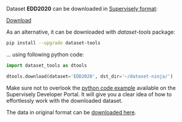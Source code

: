Dataset **EDD2020** can be downloaded in [Supervisely format](https://developer.supervisely.com/api-references/supervisely-annotation-json-format):

 [Download](https://assets.supervisely.com/remote/eyJsaW5rIjogImZzOi8vYXNzZXRzLzE5NzVfRUREMjAyMC9lZGQyMDIwLURhdGFzZXROaW5qYS50YXIiLCAic2lnIjogIm5FL1B4TjllM3U4WkFFRUxtUHp2Zms5Tm44L3M4czJSakpSM2tQcmRGREE9In0=)

As an alternative, it can be downloaded with *dataset-tools* package:
``` bash
pip install --upgrade dataset-tools
```

... using following python code:
``` python
import dataset_tools as dtools

dtools.download(dataset='EDD2020', dst_dir='~/dataset-ninja/')
```
Make sure not to overlook the [python code example](https://developer.supervisely.com/getting-started/python-sdk-tutorials/iterate-over-a-local-project) available on the Supervisely Developer Portal. It will give you a clear idea of how to effortlessly work with the downloaded dataset.

The data in original format can be [downloaded here](https://ieee-dataport.s3.amazonaws.com/competition/6486/EndoCV2020-Endoscopy-Disease-Detection-Segmentation-subChallenge_data.zip?response-content-disposition=attachment%3B%20filename%3D%22EndoCV2020-Endoscopy-Disease-Detection-Segmentation-subChallenge_data.zip%22&X-Amz-Algorithm=AWS4-HMAC-SHA256&X-Amz-Credential=AKIAJOHYI4KJCE6Q7MIQ%2F20230911%2Fus-east-1%2Fs3%2Faws4_request&X-Amz-Date=20230911T193359Z&X-Amz-SignedHeaders=Host&X-Amz-Expires=86400&X-Amz-Signature=584a80f54dd7c2aebb2f8a6fa989c9fb1ce3f810e303b60878d306695275de40).